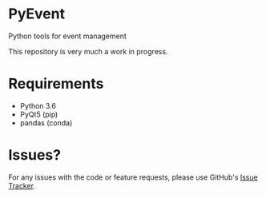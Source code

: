 # PyEvent
Python tools for event management

This repository is very much a work in progress.

# Requirements

- Python 3.6
- PyQt5 (pip)
- pandas (conda)

# Issues?

For any issues with the code or feature requests, please
use GitHub's [Issue Tracker](https://github.com/jennirinker/PyEvent/issues).
